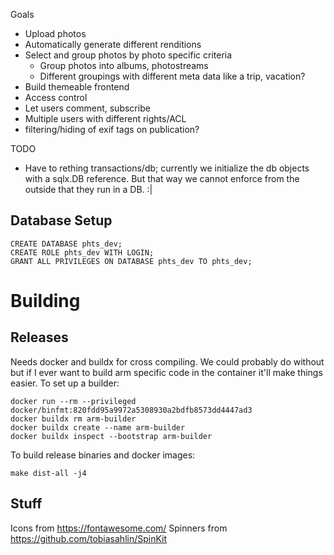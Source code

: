 Goals
* Upload photos
* Automatically generate different renditions
* Select and group photos by photo specific criteria
  * Group photos into albums, photostreams
  * Different groupings with different meta data like a trip, vacation?
* Build themeable frontend
* Access control
* Let users comment, subscribe
* Multiple users with different rights/ACL
* filtering/hiding of exif tags on publication?

TODO
* Have to rething transactions/db; currently we initialize the db objects with a sqlx.DB reference. But that way we cannot enforce from the outside that they run in a DB. :|

## Database Setup

```
CREATE DATABASE phts_dev;
CREATE ROLE phts_dev WITH LOGIN;
GRANT ALL PRIVILEGES ON DATABASE phts_dev TO phts_dev;
```


# Building

## Releases

Needs docker and buildx for cross compiling. We could probably do without but if I ever want to build arm specific code in the container it'll make things easier. To set up a builder:
```
docker run --rm --privileged docker/binfmt:820fdd95a9972a5308930a2bdfb8573dd4447ad3
docker buildx rm arm-builder
docker buildx create --name arm-builder
docker buildx inspect --bootstrap arm-builder
```

To build release binaries and docker images:

```
make dist-all -j4
```


## Stuff
Icons from https://fontawesome.com/
Spinners from https://github.com/tobiasahlin/SpinKit
